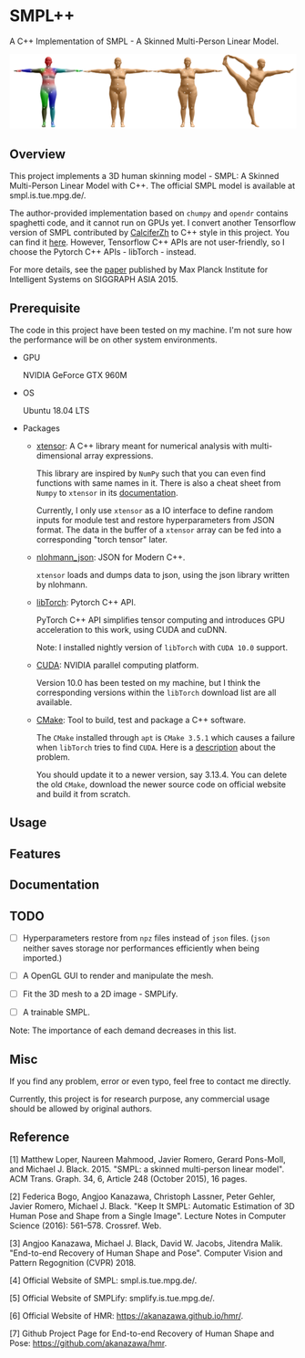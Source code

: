 # SMPL++

A C++ Implementation of SMPL - A Skinned Multi-Person Linear Model.

![SMPL_Modle](docs/media/SMPL_model.png)

## Overview

This project implements a 3D human skinning model - SMPL: A Skinned
Multi-Person Linear Model with C++. The official SMPL model is 
available at smpl.is.tue.mpg.de/.

The author-provided implementation based on `chumpy` and `opendr` contains
spaghetti code,
and it cannot run on GPUs yet. I convert another Tensorflow version of SMPL contributed by [CalciferZh](https://github.com/CalciferZh) to C++ style in
this project.
You can find it [here](https://github.com/CalciferZh/SMPL).
However, Tensorflow C++ APIs are not user-friendly, so I choose the Pytorch C++ APIs - libTorch - instead.

For more details, see the [paper](http://files.is.tue.mpg.de/black/papers/SMPL2015.pdf) published by Max Planck Institute for
Intelligent Systems on SIGGRAPH ASIA 2015.

## Prerequisite

The code in this project have been tested on my machine. I'm not sure
how the performance will be on other system environments.

- GPU

  NVIDIA GeForce GTX 960M

- OS

  Ubuntu 18.04 LTS

- Packages

  - [xtensor](https://github.com/QuantStack/xtensor): A C++ library meant for numerical analysis with multi-dimensional array expressions. 
  
    This library are inspired by `NumPy` such that you can even find functions with same names in it.
    There is also a cheat sheet from `Numpy` to `xtensor` in its [documentation](https://xtensor.readthedocs.io/en/latest/).

    Currently, I only use `xtensor` as a IO interface to define random inputs for module test and restore hyperparameters from JSON format. The data in the buffer of a `xtensor` array can be fed into a corresponding "torch tensor" later.
  
  - [nlohmann_json](https://github.com/nlohmann/json): JSON for Modern C++.

    `xtensor` loads and dumps data to json, using the json library written by nlohmann.

  - [libTorch](https://pytorch.org/cppdocs/): Pytorch C++ API.

    PyTorch C++ API simplifies tensor computing and introduces GPU acceleration to this work, using CUDA and cuDNN.

    Note: I installed nightly version of `libTorch` with `CUDA 10.0` support.

  - [CUDA](https://developer.nvidia.com/cuda-downloads): NVIDIA parallel computing platform.
  
    Version 10.0 has been tested on my machine, but I think the corresponding versions within the `libTorch` download list are all available.

  - [CMake](https://cmake.org/download/): Tool to build, test and package a C++ software.
  
    The `CMake` installed through `apt` is `CMake 3.5.1` which causes a failure when `libTorch` tries to find `CUDA`. Here is a [description](https://discuss.pytorch.org/t/install-libtorch-error-pytorch-c-api/26756/2) about the problem.
  
    You should update it to a newer version, say 3.13.4.
    You can delete the old `CMake`, download the newer source code on official website and build it from scratch.  

## Usage


## Features


## Documentation


## TODO

- [ ] Hyperparameters restore from `npz` files instead of `json` files. (`json` neither saves storage nor performances efficiently when being imported.)

- [ ] A OpenGL GUI to render and manipulate the mesh.

- [ ] Fit the 3D mesh to a 2D image - SMPLify.

- [ ] A trainable SMPL.

Note: The importance of each demand decreases in this list.

## Misc

If you find any problem, error or even typo, feel free to contact me directly.

Currently, this project is for research purpose, any commercial usage should be allowed by original authors.

## Reference

[1] Matthew Loper, Naureen Mahmood, Javier Romero, Gerard Pons-Moll, and Michael J. Black. 2015. "SMPL: a skinned multi-person linear model". ACM Trans. Graph. 34, 6, Article 248 (October 2015), 16 pages.

[2] Federica Bogo, Angjoo Kanazawa, Christoph Lassner, Peter Gehler, Javier Romero, Michael J. Black. "Keep It SMPL: Automatic Estimation of 3D Human Pose and Shape from a Single Image". Lecture Notes in Computer Science (2016): 561–578. Crossref. Web.

[3] Angjoo Kanazawa, Michael J. Black, David W. Jacobs, Jitendra Malik. "End-to-end Recovery of Human Shape and Pose". Computer Vision and Pattern Regognition (CVPR) 2018.

[4] Official Website of SMPL: smpl.is.tue.mpg.de/.

[5] Official Website of SMPLify: smplify.is.tue.mpg.de/.

[6] Official Website of HMR: https://akanazawa.github.io/hmr/.

[7] Github Project Page for End-to-end Recovery of Human Shape and Pose: https://github.com/akanazawa/hmr.
